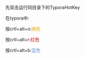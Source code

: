先双击运行同目录下的TyporaHotKey

在typora中:

按crtl+alt+o:<font color='orange'>橘色</font>

按crtl+alt+r:<font color='red'>红色</font>

按crtl+alt+b:<font color='cornflowerblue'>蓝色</font>